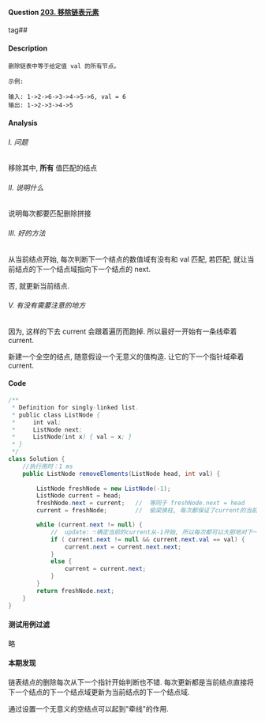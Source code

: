 #### Question [203. 移除链表元素](https://leetcode-cn.com/problems/remove-linked-list-elements/)

tag##



#### Description

```
删除链表中等于给定值 val 的所有节点。

示例:

输入: 1->2->6->3->4->5->6, val = 6
输出: 1->2->3->4->5
```





#### Analysis

###### I. 问题

移除其中, **所有** 值匹配的结点

###### II. 说明什么

说明每次都要匹配删除拼接

###### III. 好的方法

从当前结点开始, 每次判断下一个结点的数值域有没有和 val 匹配, 若匹配, 就让当前结点的下一个结点域指向下一个结点的 next.

否, 就更新当前结点.

###### V. 有没有需要注意的地方

因为, 这样的下去 current 会跟着遍历而跑掉. 所以最好一开始有一条线牵着 current.

新建一个全空的结点, 随意假设一个无意义的值构造. 让它的下一个指针域牵着 current.



#### Code

```java
/**
 * Definition for singly-linked list.
 * public class ListNode {
 *     int val;
 *     ListNode next;
 *     ListNode(int x) { val = x; }
 * }
 */
class Solution {
    //执行用时：1 ms
    public ListNode removeElements(ListNode head, int val) {
                    
        ListNode freshNode = new ListNode(-1);
        ListNode current = head; 
        freshNode.next = current;   //  等同于 freshNode.next = head
        current = freshNode;        //  偷梁换柱, 每次都保证了current的当前结点总是有值 每次从 next 问起

        while (current.next != null) {   
            //  update: ∵确定当前的current从-1开始, 所以每次都可以大胆地对下一个值实际也是原链表中的结点
            if ( current.next != null && current.next.val == val) {                
                current.next = current.next.next;                
            }
            else {                              
                current = current.next;                
            }            
        }        
        return freshNode.next;
    }
}
```





#### 测试用例过滤

略



#### 本期发现					

链表结点的删除每次从下一个指针开始判断也不错. 每次更新都是当前结点直接将下一个结点的下一个结点域更新为当前结点的下一个结点域.

通过设置一个无意义的空结点可以起到"牵线"的作用.



